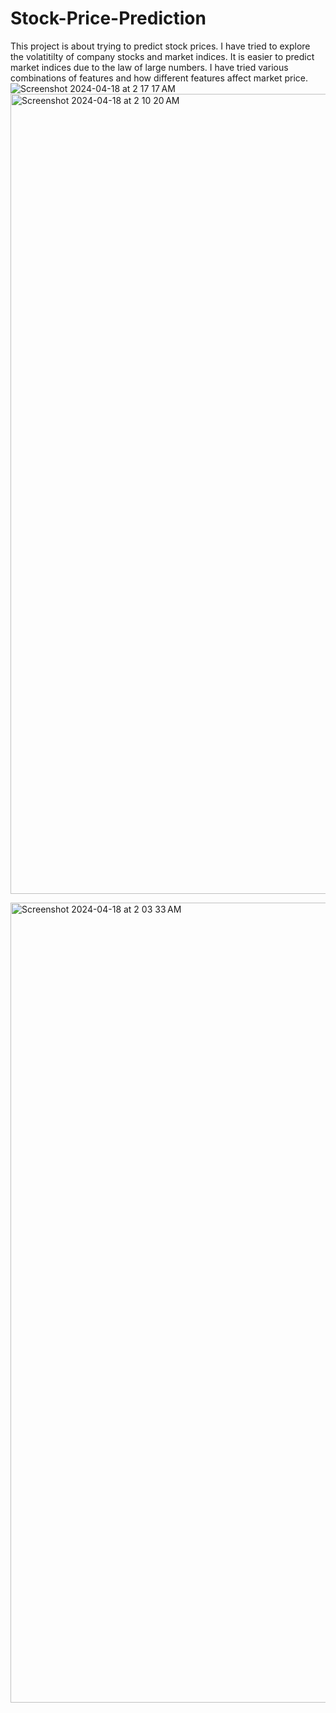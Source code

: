 # Stock-Price-Prediction

This project is about trying to predict stock prices.
I have tried to explore the volatitilty of company stocks and market indices. It is easier to predict market indices due to the law of large numbers. I have tried various combinations of features and how different features affect market price.
<br>
![Screenshot 2024-04-18 at 2 17 17 AM](https://github.com/HarshModi2005/Stock-Price-Prediction/assets/142230924/2729dc0f-6535-47ab-9119-0fbd5945969f)
<img width="1280" alt="Screenshot 2024-04-18 at 2 10 20 AM" src="https://github.com/HarshModi2005/Stock-Price-Prediction/assets/142230924/9f09a128-8239-41d6-9473-9dd318a770c5">
<br>

<img width="1280" alt="Screenshot 2024-04-18 at 2 03 33 AM" src="https://github.com/HarshModi2005/Stock-Price-Prediction/assets/142230924/dd3dcb09-c148-4fe2-8b00-6b8f71ba3460">
